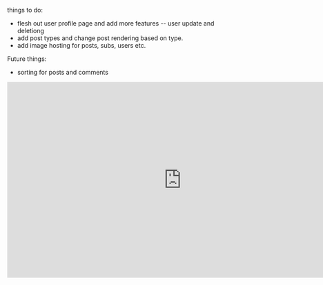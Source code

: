 things to do:

- flesh out user profile page and add more features -- user update and deletiong
- add post types and change post rendering based on type.
- add image hosting for posts, subs, users etc.

Future things:

- sorting for posts and comments

<iframe width="806" height="453" src="https://www.youtube.com/embed/egP3fZKmlZA" frameborder="0" allowfullscreen></iframe>
